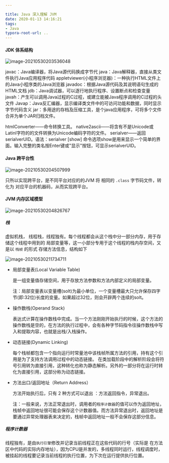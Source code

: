 ```yaml
---

title: Java 深入理解 JVM
date: 2020-01-13 14:16:21
tags:
- Java
typora-root-url: ..
---
```


#### JDK 体系结构

![image-20210530203536048](/post_imgs/java_2-3-1.png)

javac：Java编译器，将Java源代码换成字节代
java：Java解释器，直接从类文件执行Java应用程序代码
appletviewer(小程序浏览器)：一种执行HTML文件上的Java小程序类的Java浏览器
javadoc：根据Java源代码及其说明语句生成的HTML文档
jdb：Java调试器，可以逐行地执行程序、设置断点和检查变量
javah：产生可以调用Java过程的C过程，或建立能被Java程序调用的C过程的头文件
Javap：Java反汇编器，显示编译类文件中的可访问功能和数据，同时显示字节代码含义
jar：多用途的存档及压缩工具，是个java应用程序，可将多个文件合并为单个JAR归档文件。

htmlConverter——命令转换工具。
native2ascii——将含有不是Unicode或Latinl字符的的文件转换为Unicode编码字符的文件。
serialver——返回serialverUID。语法：serialver [show] 命令选项show是用来显示一个简单的界面。输入完整的类名按Enter键或"显示"按钮，可显示serialverUID。

#### Java 跨平台性

![image-20210530204507999](/post_imgs/java_2-3-2.png)

只所以实现跨平台，是不同平台对应的的JVM 将 相同的 `.class` 字节码文件，转化为 对应平台的机器码，从而实现跨平台。

#### JVM 内存区域模型

![image-20210530204826767](/post_imgs/java_2-3-3.png)

##### 栈

虚拟机栈， 线程栈，线程独有。每个线程都会从这个栈中分一部分内存，用于存储这个线程中用到的 局部变量等，这一小部分专用于这个线程的栈内存空间，又是以  `栈帧` 的形式 存储方法信息，结构如下

![image-20210530211734711](/post_imgs/java_2-3-4.png)

- 局部变量表(Local Variable Table)

  是一组变量值存储空间，用于存放方法参数和方法内部定义的局部变量。

  注：局部变量表以变量槽(solt)为最小单位，一个变量槽最大只允许保存四字节(即:32位)长度的变量。如果超过32位，则会开辟两个连续的solt。

- 操作数栈(Operand Stack) 

  表达式计算在操作数栈中完成。当一个方法刚刚开始执行的时候，这个方法的操作数栈是空的，在方法的执行过程中，会有各种字节码指令往操作数栈中写入和提取内容，也就是出栈/入栈操作。
  
- 动态链接(Dynamic Linking)

  每个栈帧都包含一个指向运行时常量池中该栈帧所属方法的引用，持有这个引用是为了支持方法调用过程中的动态链接。
  在类加载阶段中的解析阶段会将符号引用转为直接引用，这种转化也称为静态解析。另外的一部分将在运行时转化为直接引用，这部分称为动态链接。

- 方法出口/返回地址（Return Address）
  
  方法开始执行后，只有 2 种方式可以退出 ：方法返回指令，异常退出。
  
  注：一般来说，方法正常退出时，调用者的`程序计数器`的值可以作为返回地址，栈帧中返回地址很可能会保存这个计数器值。而方法异常退出时，返回地址是要通过异常处理器表来决定的，栈帧中返回地址一般不会保存这部分信息。

##### 程序计数器

线程独有，是由`执行引擎`修改并记录当前线程正在这些代码的行号（实际是 在方法区中代码的实际内存地址），因为CPU是并发的，多线程同时运行，线程调度时，被挂起的线程要记录当前线程的执行位置，为下次在运行提供执行位置。